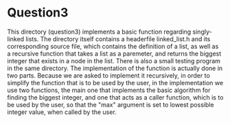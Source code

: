 # Question3

This directory (question3) implements a basic function regarding singly-linked lists. The directory itself contains a headerfile linked_list.h and its corresponding source file, which contains the definition of a list, as well as a recursive function that takes a list as a paremeter, and returns the biggest integer that exists in a node in the list. There is also a small testing program in the same directory. The implementation of the function is actually done in two parts. Because we are asked to implement it recursively, in order to simplify the function that is to be used by the user, in the implementation we use two functions, the main one that implements the basic algorithm for finding the biggest integer, and one that acts as a caller function, which is to be used by the user, so that the "max" argument is set to lowest possible integer value, when called by the user. 

